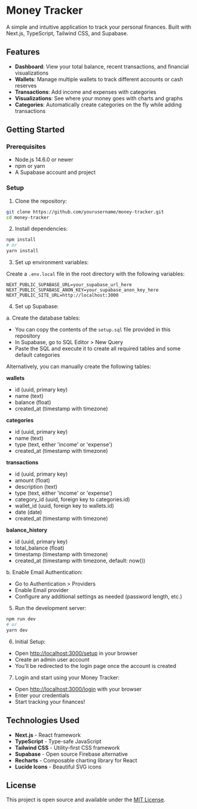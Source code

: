 # Money Tracker

A simple and intuitive application to track your personal finances. Built with Next.js, TypeScript, Tailwind CSS, and Supabase.

## Features

- **Dashboard**: View your total balance, recent transactions, and financial visualizations
- **Wallets**: Manage multiple wallets to track different accounts or cash reserves
- **Transactions**: Add income and expenses with categories
- **Visualizations**: See where your money goes with charts and graphs
- **Categories**: Automatically create categories on the fly while adding transactions

## Getting Started

### Prerequisites

- Node.js 14.6.0 or newer
- npm or yarn
- A Supabase account and project

### Setup

1. Clone the repository:

```bash
git clone https://github.com/yourusername/money-tracker.git
cd money-tracker
```

2. Install dependencies:

```bash
npm install
# or
yarn install
```

3. Set up environment variables:

Create a `.env.local` file in the root directory with the following variables:

```
NEXT_PUBLIC_SUPABASE_URL=your_supabase_url_here
NEXT_PUBLIC_SUPABASE_ANON_KEY=your_supabase_anon_key_here
NEXT_PUBLIC_SITE_URL=http://localhost:3000
```

4. Set up Supabase:

a. Create the database tables:
   - You can copy the contents of the `setup.sql` file provided in this repository
   - In Supabase, go to SQL Editor > New Query
   - Paste the SQL and execute it to create all required tables and some default categories

Alternatively, you can manually create the following tables:

**wallets**
- id (uuid, primary key)
- name (text)
- balance (float)
- created_at (timestamp with timezone)

**categories**
- id (uuid, primary key)
- name (text)
- type (text, either 'income' or 'expense')
- created_at (timestamp with timezone)

**transactions**
- id (uuid, primary key)
- amount (float)
- description (text)
- type (text, either 'income' or 'expense')
- category_id (uuid, foreign key to categories.id)
- wallet_id (uuid, foreign key to wallets.id)
- date (date)
- created_at (timestamp with timezone)

**balance_history**
- id (uuid, primary key)
- total_balance (float)
- timestamp (timestamp with timezone)
- created_at (timestamp with timezone, default: now())

b. Enable Email Authentication:
- Go to Authentication > Providers
- Enable Email provider
- Configure any additional settings as needed (password length, etc.)

5. Run the development server:

```bash
npm run dev
# or
yarn dev
```

6. Initial Setup:

- Open [http://localhost:3000/setup](http://localhost:3000/setup) in your browser
- Create an admin user account
- You'll be redirected to the login page once the account is created

7. Login and start using your Money Tracker:
- Open [http://localhost:3000/login](http://localhost:3000/login) with your browser
- Enter your credentials
- Start tracking your finances!

## Technologies Used

- **Next.js** - React framework
- **TypeScript** - Type-safe JavaScript
- **Tailwind CSS** - Utility-first CSS framework
- **Supabase** - Open source Firebase alternative
- **Recharts** - Composable charting library for React
- **Lucide Icons** - Beautiful SVG icons

## License

This project is open source and available under the [MIT License](LICENSE).
